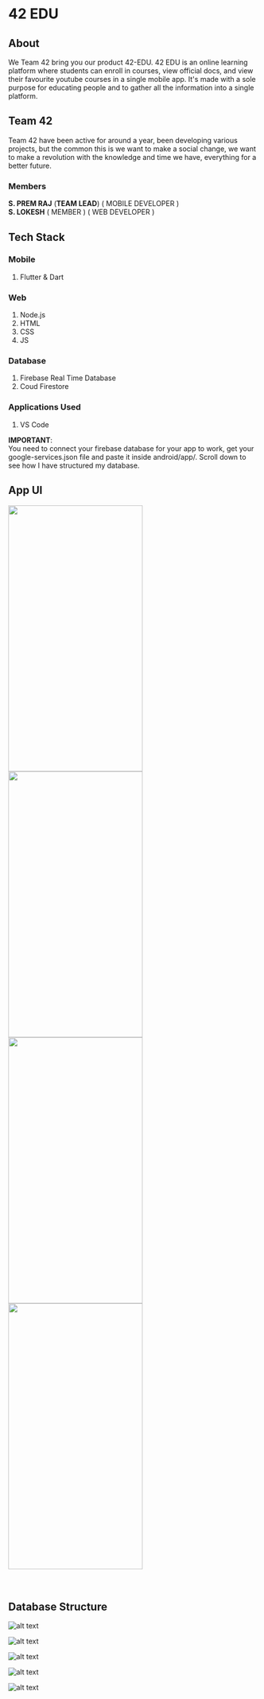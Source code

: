 # 42 EDU
## About
We Team 42 bring you our product 42-EDU. 42 EDU is an online learning platform where students can enroll in courses, view official docs, and view their favourite youtube courses in a single mobile app. It's made with a sole purpose for educating people and to gather all the information into a single platform.

## Team 42
Team 42 have been active for around a year, been developing various projects, but the common this is we want to make a social change, we want to make a revolution with the 
knowledge and time we have, everything for a better future.

### Members
**S. PREM RAJ**  (**TEAM LEAD**) ( MOBILE DEVELOPER ) \
**S. LOKESH** ( MEMBER ) ( WEB DEVELOPER ) 

## Tech Stack 

### Mobile 
1) Flutter & Dart 

### Web
1) Node.js
2) HTML 
3) CSS 
4) JS 

### Database
1) Firebase Real Time Database
2) Coud Firestore

### Applications Used
1) VS Code


**IMPORTANT**: \
You need to connect your firebase database for your app to work, get your google-services.json file and paste it inside android/app/. Scroll down to see how I have structured my database.

## App UI

<div>
  <img src="https://github.com/Premmmm/42-EDU-Online-Learning-Platform/blob/master/assets/screenshots/featuredscreen1.jpg" height="535" width="270" />
  <img src="https://github.com/Premmmm/42-EDU-Online-Learning-Platform/blob/master/assets/screenshots/featuredscreen2.jpg"  height="535" width="270" />
  <img src="https://github.com/Premmmm/42-EDU-Online-Learning-Platform/blob/master/assets/screenshots/courseenroll.jpg"  height="535" width="270" />
  <img src="https://github.com/Premmmm/42-EDU-Online-Learning-Platform/blob/master/assets/screenshots/videoscreen.jpg"  height="535" width="270">
</div><br><br>

## Database Structure

![alt text](https://github.com/Premmmm/42-EDU-Online-Learning-Platform/blob/master/assets/database%20structure/42Edu%20database%201.png?raw=true)

![alt text](https://github.com/Premmmm/42-EDU-Online-Learning-Platform/blob/master/assets/database%20structure/42Edu%20database%202.png?raw=true)

![alt text](https://github.com/Premmmm/42-EDU-Online-Learning-Platform/blob/master/assets/database%20structure/42Edu%20database%203.png?raw=true)

![alt text](https://github.com/Premmmm/42-EDU-Online-Learning-Platform/blob/master/assets/database%20structure/42Edu%20database%204.png?raw=true)

![alt text](https://github.com/Premmmm/42-EDU-Online-Learning-Platform/blob/master/assets/database%20structure/42Edu%20database%205.png?raw=true)


